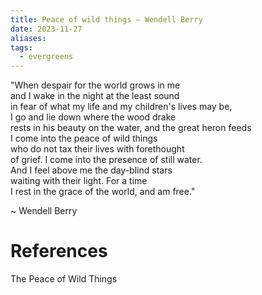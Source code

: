 ```yaml
---
title: Peace of wild things – Wendell Berry
date: 2023-11-27
aliases: 
tags:
  - evergreens
---
```

"When despair for the world grows in me   
and I wake in the night at the least sound   
in fear of what my life and my children's lives may be,   
I go and lie down where the wood drake   
rests in his beauty on the water, and the great heron feeds   
I come into the peace of wild things   
who do not tax their lives with forethought   
of grief. I come into the presence of still water.   
And I feel above me the day-blind stars   
waiting with their light. For a time   
I rest in the grace of the world, and am free."

~ Wendell Berry

# References

The Peace of Wild Things